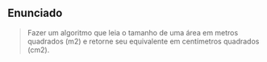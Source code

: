## Enunciado

> Fazer um algoritmo que leia o tamanho de uma área em metros quadrados (m2) e retorne seu equivalente em centímetros quadrados (cm2). 